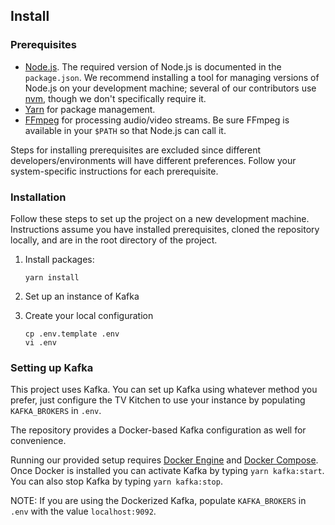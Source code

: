 ## Install

### Prerequisites

- [Node.js](https://nodejs.org/). The required version of Node.js is documented in the `package.json`. We recommend installing a tool for managing versions of Node.js on your development machine; several of our contributors use [nvm](https://nvm.sh), though we don't specifically require it.
- [Yarn](https://yarnpkg.com/) for package management.
- [FFmpeg](https://ffmpeg.org/) for processing audio/video streams. Be sure FFmpeg is available in your `$PATH` so that Node.js can call it.

Steps for installing prerequisites are excluded since different developers/environments will have different preferences. Follow your system-specific instructions for each prerequisite.

### Installation

Follow these steps to set up the project on a new development machine. Instructions assume you have installed prerequisites, cloned the repository locally, and are in the root directory of the project.

1. Install packages:

    ```shell
    yarn install
    ```

2. Set up an instance of Kafka

3. Create your local configuration

    ```shell
    cp .env.template .env
    vi .env
    ```

### Setting up Kafka

This project uses Kafka. You can set up Kafka using whatever method you prefer, just configure the TV Kitchen to use your instance by populating `KAFKA_BROKERS` in `.env`.

The repository provides a Docker-based Kafka configuration as well for convenience.

Running our provided setup requires [Docker Engine](https://docs.docker.com/engine/install/) and [Docker Compose](https://docs.docker.com/compose/install/).  Once Docker is installed you can activate Kafka by typing `yarn kafka:start`.  You can also stop Kafka by typing `yarn kafka:stop`.

NOTE: If you are using the Dockerized Kafka, populate `KAFKA_BROKERS` in `.env` with the value `localhost:9092`.
